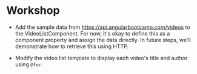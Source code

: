 # Workshop

* Add the sample data from <https://api.angularbootcamp.com/videos> to
  the VideoListComponent. For now, it's okay to define this as a
  component property and assign the data directly. In future steps,
  we'll demonstrate how to retrieve this using HTTP.

* Modify the video list template to display each video's title and
  author using `@for`.
